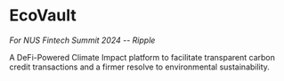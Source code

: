 # EcoVault
*For NUS Fintech Summit 2024 -- Ripple*

A DeFi-Powered Climate Impact platform to facilitate transparent carbon credit transactions and a firmer resolve to environmental sustainability. 
